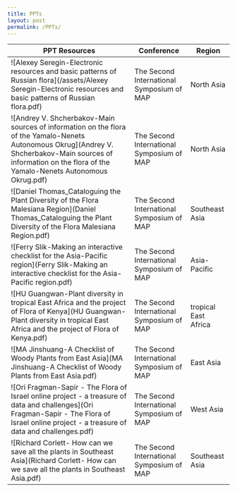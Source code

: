 ```yaml
---
title: PPTs
layout: post
permalink: /PPTs/
---
```


|PPT Resources|Conference|Region|
|---|---|---|
|![Alexey Seregin-Electronic resources and basic patterns of Russian flora](/assets/Alexey Seregin-Electronic resources and basic patterns of Russian flora.pdf)|The Second International Symposium of MAP|North Asia|
|![Andrey V. Shcherbakov-Main sources of information on the flora of the Yamalo-Nenets Autonomous Okrug](Andrey V. Shcherbakov-Main sources of information on the flora of the Yamalo-Nenets Autonomous Okrug.pdf)|The Second International Symposium of MAP|North Asia|
|![Daniel Thomas_Cataloguing the Plant Diversity of the Flora Malesiana Region](Daniel Thomas_Cataloguing the Plant Diversity of the Flora Malesiana Region.pdf)|The Second International Symposium of MAP|Southeast Asia|
|![Ferry Slik-Making an interactive checklist for the Asia-Pacific region](Ferry Slik-Making an interactive checklist for the Asia-Pacific region.pdf) |The Second International Symposium of MAP|Asia-Pacific|
|![HU Guangwan-Plant diversity in tropical East Africa and the project of Flora of Kenya](HU Guangwan-Plant diversity in tropical East Africa and the project of Flora of Kenya.pdf)|The Second International Symposium of MAP| tropical East Africa|
|![MA Jinshuang-A Checklist of Woody Plants from East Asia](MA Jinshuang-A Checklist of Woody Plants from East Asia.pdf)|The Second International Symposium of MAP|East Asia|
|![Ori Fragman-Sapir - The Flora of Israel online project - a treasure of data and challenges](Ori Fragman-Sapir - The Flora of Israel online project - a treasure of data and challenges.pdf)|The Second International Symposium of MAP|West Asia|
|![Richard Corlett- How can we save all the plants in Southeast Asia](Richard Corlett- How can we save all the plants in Southeast Asia.pdf)|The Second International Symposium of MAP|Southeast Asia|

